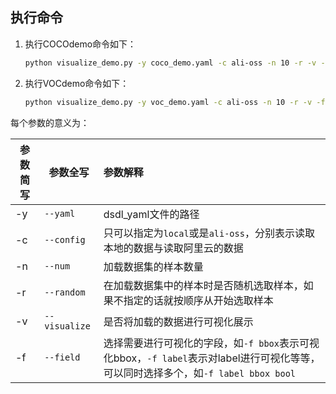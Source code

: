 ## 执行命令

1. 执行COCOdemo命令如下：

   ```bash
   python visualize_demo.py -y coco_demo.yaml -c ali-oss -n 10 -r -v -f label bbox bool
   ```

2. 执行VOCdemo命令如下：

   ```bash
   python visualize_demo.py -y voc_demo.yaml -c ali-oss -n 10 -r -v -f label bbox bool
   ```

每个参数的意义为：

| 参数简写 | 参数全写      | 参数解释                                                     |
| -------- | ------------- | :----------------------------------------------------------- |
| -y       | `--yaml`      | dsdl_yaml文件的路径                                          |
| -c       | `--config`    | 只可以指定为`local`或是`ali-oss`，分别表示读取本地的数据与读取阿里云的数据 |
| -n       | `--num`       | 加载数据集的样本数量                                         |
| -r       | `--random`    | 在加载数据集中的样本时是否随机选取样本，如果不指定的话就按顺序从开始选取样本 |
| -v       | `--visualize` | 是否将加载的数据进行可视化展示                               |
| -f       | `--field`     | 选择需要进行可视化的字段，如`-f bbox`表示可视化bbox，`-f label`表示对label进行可视化等等，可以同时选择多个，如`-f label bbox bool` |


